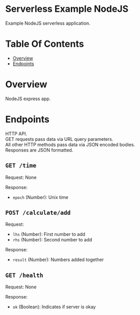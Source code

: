 # Serverless Example NodeJS
Example NodeJS serverless application.

# Table Of Contents
- [Overview](#overview)
- [Endpoints](#endpoints)

# Overview
NodeJS express app.

# Endpoints
HTTP API.  
GET requests pass data via URL query parameters.  
All other HTTP methods pass data via JSON encoded bodies.  
Responses are JSON formatted.  

## `GET /time`
Request: None

Response:

- `epoch` (Number): Unix time

## `POST /calculate/add`
Request:

- `lhs` (Number): First number to add
- `rhs` (Number): Second number to add

Response:

- `result` (Number): Numbers added together

## `GET /health`
Request: None

Response: 

- `ok` (Boolean): Indicates if server is okay
